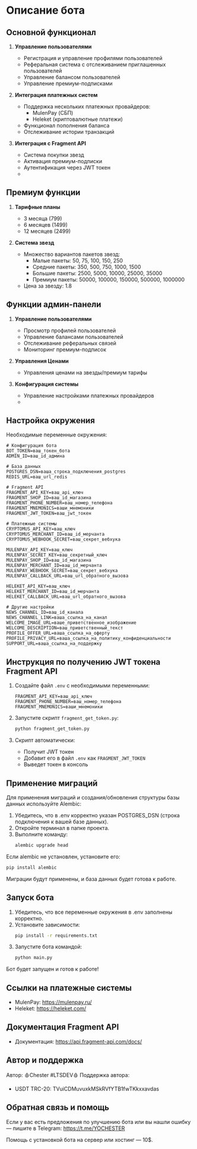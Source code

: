# Описание бота

## Основной функционал
1. **Управление пользователями**
   - Регистрация и управление профилями пользователей
   - Реферальная система с отслеживанием приглашенных пользователей
   - Управление балансом пользователей
   - Управление премиум-подписками

2. **Интеграция платежных систем**
   - Поддержка нескольких платежных провайдеров:
     - MulenPay (СБП)
     - Heleket (криптовалютные платежи)
   - Функционал пополнения баланса
   - Отслеживание истории транзакций

3. **Интеграция с Fragment API**
   - Система покупки звезд
   - Активация премиум-подписки
   - Аутентификация через JWT токен
   - 
## Премиум функции
1. **Тарифные планы**
   - 3 месяца (799)
   - 6 месяцев (1499)
   - 12 месяцев (2499)

2. **Система звезд**
   - Множество вариантов пакетов звезд:
     - Малые пакеты: 50, 75, 100, 150, 250
     - Средние пакеты: 350, 500, 750, 1000, 1500
     - Большие пакеты: 2500, 5000, 10000, 25000, 35000
     - Премиум пакеты: 50000, 100000, 150000, 500000, 1000000
   - Цена за звезду: 1.8

## Функции админ-панели
1. **Управление пользователями**
   - Просмотр профилей пользователей
   - Управление балансами пользователей
   - Отслеживание реферальных связей
   - Мониторинг премиум-подписок

2. **Управления Ценами**
   - Управления ценами на звезды/премиум тарифы

3. **Конфигурация системы**
   - Управление настройками платежных провайдеров
   - 
## Настройка окружения
Необходимые переменные окружения:
```
# Конфигурация бота
BOT_TOKEN=ваш_токен_бота
ADMIN_ID=ваш_id_админа

# База данных
POSTGRES_DSN=ваша_строка_подключения_postgres
REDIS_URL=ваш_url_redis

# Fragment API
FRAGMENT_API_KEY=ваш_api_ключ
FRAGMENT_SHOP_ID=ваш_id_магазина
FRAGMENT_PHONE_NUMBER=ваш_номер_телефона
FRAGMENT_MNEMONICS=ваши_мнемоники
FRAGMENT_JWT_TOKEN=ваш_jwt_токен

# Платежные системы
CRYPTOMUS_API_KEY=ваш_ключ
CRYPTOMUS_MERCHANT_ID=ваш_id_мерчанта
CRYPTOMUS_WEBHOOK_SECRET=ваш_секрет_вебхука

MULENPAY_API_KEY=ваш_ключ
MULENPAY_SECRET_KEY=ваш_секретный_ключ
MULENPAY_SHOP_ID=ваш_id_магазина
MULENPAY_MERCHANT_ID=ваш_id_мерчанта
MULENPAY_WEBHOOK_SECRET=ваш_секрет_вебхука
MULENPAY_CALLBACK_URL=ваш_url_обратного_вызова

HELEKET_API_KEY=ваш_ключ
HELEKET_MERCHANT_ID=ваш_id_мерчанта
HELEKET_CALLBACK_URL=ваш_url_обратного_вызова

# Другие настройки
NEWS_CHANNEL_ID=ваш_id_канала
NEWS_CHANNEL_LINK=ваша_ссылка_на_канал
WELCOME_IMAGE_URL=ваше_приветственное_изображение
WELCOME_DESCRIPTION=ваш_приветственный_текст
PROFILE_OFFER_URL=ваша_ссылка_на_оферту
PROFILE_PRIVACY_URL=ваша_ссылка_на_политику_конфиденциальности
SUPPORT_URL=ваша_ссылка_на_поддержку
```

## Инструкция по получению JWT токена Fragment API
1. Создайте файл `.env` с необходимыми переменными:
   ```
   FRAGMENT_API_KEY=ваш_api_ключ
   FRAGMENT_PHONE_NUMBER=ваш_номер_телефона
   FRAGMENT_MNEMONICS=ваши_мнемоники
   ```

2. Запустите скрипт `fragment_get_token.py`:
   ```bash
   python fragment_get_token.py
   ```

3. Скрипт автоматически:
   - Получит JWT токен
   - Добавит его в файл `.env` как `FRAGMENT_JWT_TOKEN`
   - Выведет токен в консоль

## Применение миграций
Для применения миграций и создания/обновления структуры базы данных используйте Alembic:

1. Убедитесь, что в .env корректно указан POSTGRES_DSN (строка подключения к вашей базе данных).
2. Откройте терминал в папке проекта.
3. Выполните команду:
   ```sh
   alembic upgrade head
   ```

Если alembic не установлен, установите его:
```sh
pip install alembic
```

Миграции будут применены, и база данных будет готова к работе.

## Запуск бота

1. Убедитесь, что все переменные окружения в .env заполнены корректно.
2. Установите зависимости:
   ```sh
   pip install -r requirements.txt
   ```
3. Запустите бота командой:
   ```sh
   python main.py
   ```

Бот будет запущен и готов к работе! 

## Ссылки на платежные системы
- MulenPay: https://mulenpay.ru/
- Heleket: https://heleket.com/

## Документация Fragment API
- Документация: https://api.fragment-api.com/docs/

## Автор и поддержка
Автор: 🩸Chester #LTSDEV🩸
Поддержка автора:
- USDT TRC-20: TVuiCDMuvuxkMSkRVfYTB1fwTKkxxavdas

## Обратная связь и помощь
Если у вас есть предложения по улучшению бота или вы нашли ошибку — пишите в Telegram: https://t.me/YOCHESTER

Помощь с установкой бота на сервер или хостинг — 10$. 
